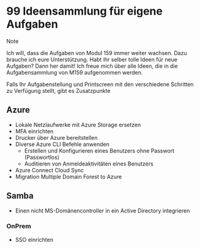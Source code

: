 # 99 Ideensammlung für eigene Aufgaben

> [!NOTE]
>
> Ich will, dass die Aufgaben von Modul 159 immer weiter wachsen. Dazu brauche ich eure Unterstützung. Habt ihr selber tolle Ideen für neue Aufgaben? Dann her damit! Ich freue mich über alle Ideen, die in die Aufgabensammlung von M159 aufgenommen werden.
>
> Falls Ihr Aufgabenstellung und Printscreen mit den verschiedene Schritten zu Verfügung stellt, gibt es Zusatzpunkte



## Azure

- Lokale Netzlaufwerke mit Azure Storage ersetzen
- MFA einrichten
- Drucker über Azure bereitstellen
- Diverse Azure CLI Befehle anwenden
  - Erstellen und Konfigurieren eines Benutzers ohne Passwort (Passwortlos)
  - Auditieren von Anmeldeaktivitäten eines Benutzers
- Azure Connect Cloud Sync
- Migration Multiple Domain Forest to Azure



## Samba

- Einen nicht MS-Domänencontroller in ein Active Directory integrieren



### OnPrem

- SSO einrichten